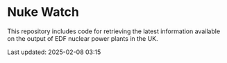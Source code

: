 # Nuke Watch

This repository includes code for retrieving the latest information available on the output of EDF nuclear power plants in the UK.

Last updated: 2025-02-08 03:15
